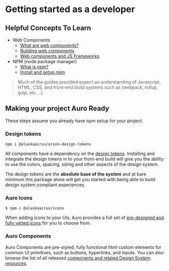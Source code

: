 # Getting started as a developer

## Helpful Concepts To Learn

* Web Components
    * [What are web components?](https://www.webcomponents.org/introduction) 
    * [Building web components](https://developers.google.com/web/fundamentals/web-components) 
    * [Web components and JS Frameworks](https://custom-elements-everywhere.com/)
* NPM (node package manager)
    * [What is npm?](https://docs.npmjs.com/about-npm/)
    * [Install and setup npm](https://docs.npmjs.com/downloading-and-installing-node-js-and-npm)

> Much of the guides provided expect an understanding of Javascript, HTML, CSS, and front-end build systems such as (webpack, rollup, gulp, etc ...)

## Making your project Auro Ready

These steps assume you already have npm setup for your project. 

### Design tokens 

```
npm i @alaskaairux/orion-design-tokens
```

All components have a dependency on the [design tokens](/colors). Installing and integrate the design tokens in to your front-end build will give you the ability to use the colors, spacing, sizing and other aspects of the design system. 

The design tokens are the **absolute base of the system** and at bare minimum this package alone will get you started with being able to build design system compliant experiences. 

### Auro Icons

```
$ npm i @alaskaairux/icons
```

When adding icons to your UIs, Auro provides a full set of [pre-designed and fully vetted icons](/icons) for you to choose from. 

### Auro Components

Auro Components are pre-styled, fully functional html custom elements for common UI primitives, such as buttons, hyperlinks, and inputs. You can also browse the list of all released [components and related Design System resources](/docs/components).
